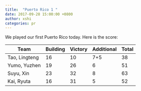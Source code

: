 ```yaml
---
title:  "Puerto Rico 1 "
date: 2017-09-28 15:00:00 +0800
author: xshi
categories: pr
---
```


We played our first Puerto Rico today. Here is the score: 


| Team          | Building | Victory | Additional | Total |
| ------------- | -------- | ------- | ---------- | ----- |
| Tao, Lingteng | 16       | 10      | 7+5        | 38    |
| Yumo, Yuzhen  | 19       | 26      | 6          | 51    |
| Suyu, Xin     | 23       | 32      | 8          | 63    |
| Kai, Ryuta    | 16       | 31      | 5          | 52    |
	

